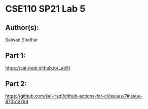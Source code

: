 # CSE110 SP21 Lab 5

## Author(s):
Salwan Shathar

## Part 1:

https://sal-iraqi.github.io/Lab5/

## Part 2:

https://github.com/sal-iraqi/github-actions-for-ci/issues/7#issue-873512794
